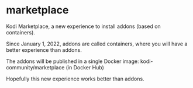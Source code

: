 # marketplace
Kodi Marketplace, a new experience to install addons (based on containers).

Since January 1, 2022, addons are called containers, where you will have a better experience than addons.

The addons will be published in a single Docker image: kodi-community/marketplace (in Docker Hub)

Hopefully this new experience works better than addons.

